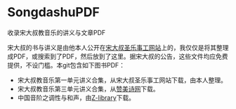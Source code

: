 # SongdashuPDF
收录宋大叔教音乐的讲义与文章PDF

宋大叔的书与讲义是由他本人公开在[宋大叔圣乐事工网站](http://www.songdashu.com/)上的，我仅仅是将其整理成PDF，或搜索到了PDF，然后放到了这里。据宋大叔的公告，这些文件均应免费提供，不设门槛。本git包含如下图书PDF：
 - 宋大叔教音乐第一单元讲义合集，从宋大叔圣乐事工网站下载，由本人整理。
 - 宋大叔教音乐第三单元讲义合集，从[赞美诗网](https://www.zanmeishi.com/course/songdashu-unit3plus.html)下载。
 - 中国音阶之调性与和声，由[Z-library](https://zh.b-ok.asia/s/?q=%E5%AE%8B%E5%A4%A7%E5%8F%94)下载。
